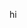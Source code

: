 hi

<!---
dandandann/dandandann is a ✨ special ✨ repository because its `README.md` (this file) appears on your GitHub profile.
You can click the Preview link to take a look at your changes.
--->
